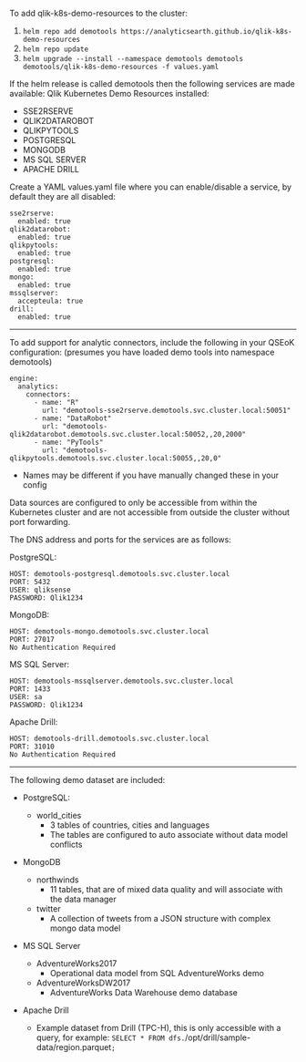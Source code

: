 To add qlik-k8s-demo-resources to the cluster:

1. `helm repo add demotools https://analyticsearth.github.io/qlik-k8s-demo-resources`
1. `helm repo update`
1. `helm upgrade --install --namespace demotools demotools demotools/qlik-k8s-demo-resources -f values.yaml`

If the helm release is called demotools then the following services are made available:
Qlik Kubernetes Demo Resources installed:
- SSE2RSERVE
- QLIK2DATAROBOT
- QLIKPYTOOLS
- POSTGRESQL
- MONGODB
- MS SQL SERVER
- APACHE DRILL

Create a YAML values.yaml file where you can enable/disable a service, by default they are all disabled:
 ```
 sse2rserve:
   enabled: true
 qlik2datarobot:
   enabled: true
 qlikpytools:
   enabled: true
 postgresql:
   enabled: true
 mongo:
   enabled: true
 mssqlserver:
   accepteula: true
 drill:
   enabled: true
```


********************************************************************************
To add support for analytic connectors, include the following in
your QSEoK configuration: (presumes you have loaded demo tools into namespace demotools)

```
engine:
  analytics:
    connectors:
      - name: "R"
        url: "demotools-sse2rserve.demotools.svc.cluster.local:50051"
      - name: "DataRobot"
        url: "demotools-qlik2datarobot.demotools.svc.cluster.local:50052,,20,2000"
      - name: "PyTools"
        url: "demotools-qlikpytools.demotools.svc.cluster.local:50055,,20,0"
```
* Names may be different if you have manually changed these in your config

Data sources are configured to only be accessible from within the Kubernetes
cluster and are not accessible from outside the cluster without port forwarding.

The DNS address and ports for the services are as follows:

PostgreSQL:
```
HOST: demotools-postgresql.demotools.svc.cluster.local
PORT: 5432
USER: qliksense
PASSWORD: Qlik1234
```
MongoDB:
```
HOST: demotools-mongo.demotools.svc.cluster.local
PORT: 27017
No Authentication Required
```
MS SQL Server:
```
HOST: demotools-mssqlserver.demotools.svc.cluster.local
PORT: 1433
USER: sa
PASSWORD: Qlik1234
```
Apache Drill:
```
HOST: demotools-drill.demotools.svc.cluster.local
PORT: 31010
No Authentication Required
```
********************************************************************************
The following demo dataset are included:
- PostgreSQL:
  -  world_cities
     - 3 tables of countries, cities and languages
     - The tables are configured to auto associate without data model conflicts

- MongoDB
  - northwinds
    - 11 tables, that are of mixed data quality and will associate with the data manager
  - twitter
    - A collection of tweets from a JSON structure with complex mongo data model

- MS SQL Server
  - AdventureWorks2017
    - Operational data model from SQL AdventureWorks demo
  - AdventureWorksDW2017
    - AdventureWorks Data Warehouse demo database

- Apache Drill
  - Example dataset from Drill (TPC-H), this is only accessible with a query, for example: `SELECT * FROM dfs.`/opt/drill/sample-data/region.parquet`;`
